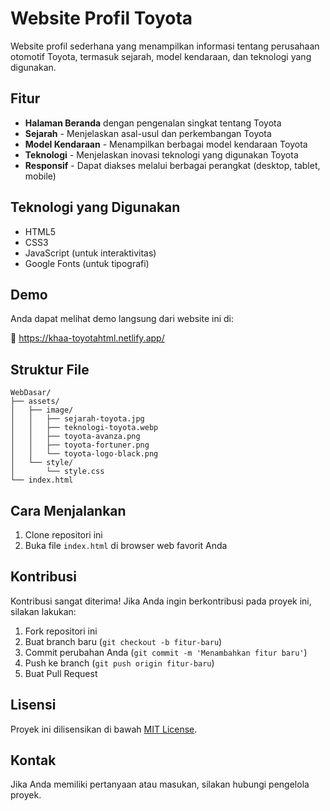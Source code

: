 # Website Profil Toyota

Website profil sederhana yang menampilkan informasi tentang perusahaan otomotif Toyota, termasuk sejarah, model kendaraan, dan teknologi yang digunakan.

## Fitur

- **Halaman Beranda** dengan pengenalan singkat tentang Toyota
- **Sejarah** - Menjelaskan asal-usul dan perkembangan Toyota
- **Model Kendaraan** - Menampilkan berbagai model kendaraan Toyota
- **Teknologi** - Menjelaskan inovasi teknologi yang digunakan Toyota
- **Responsif** - Dapat diakses melalui berbagai perangkat (desktop, tablet, mobile)

## Teknologi yang Digunakan

- HTML5
- CSS3
- JavaScript (untuk interaktivitas)
- Google Fonts (untuk tipografi)

## Demo

Anda dapat melihat demo langsung dari website ini di:

🔗 https://khaa-toyotahtml.netlify.app/

## Struktur File

```
WebDasar/
├── assets/
│   ├── image/
│   │   ├── sejarah-toyota.jpg
│   │   ├── teknologi-toyota.webp
│   │   ├── toyota-avanza.png
│   │   ├── toyota-fortuner.png
│   │   └── toyota-logo-black.png
│   └── style/
│       └── style.css
└── index.html
```

## Cara Menjalankan

1. Clone repositori ini
2. Buka file `index.html` di browser web favorit Anda

## Kontribusi

Kontribusi sangat diterima! Jika Anda ingin berkontribusi pada proyek ini, silakan lakukan:

1. Fork repositori ini
2. Buat branch baru (`git checkout -b fitur-baru`)
3. Commit perubahan Anda (`git commit -m 'Menambahkan fitur baru'`)
4. Push ke branch (`git push origin fitur-baru`)
5. Buat Pull Request

## Lisensi

Proyek ini dilisensikan di bawah [MIT License](LICENSE).

## Kontak

Jika Anda memiliki pertanyaan atau masukan, silakan hubungi pengelola proyek.
